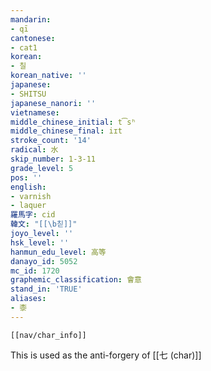 ```yaml
---
mandarin:
- qī
cantonese:
- cat1
korean:
- 칠
korean_native: ''
japanese:
- SHITSU
japanese_nanori: ''
vietnamese:
middle_chinese_initial: t͡sʰ
middle_chinese_final: iɪt
stroke_count: '14'
radical: 水
skip_number: 1-3-11
grade_level: 5
pos: ''
english:
- varnish
- laquer
羅馬字: cid
韓文: "[[\b칟]]"
joyo_level: ''
hsk_level: ''
hanmun_edu_level: 高等
danayo_id: 5052
mc_id: 1720
graphemic_classification: 會意
stand_in: 'TRUE'
aliases:
- 桼
---
```

```meta-bind-embed
[[nav/char_info]]
```
This is used as the anti-forgery of [[七 (char)]]